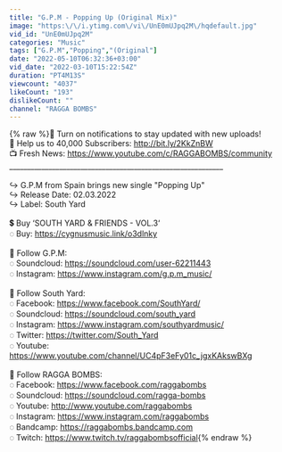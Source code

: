 ```yaml
---
title: "G.P.M - Popping Up (Original Mix)"
image: "https:\/\/i.ytimg.com\/vi\/UnE0mUJpq2M\/hqdefault.jpg"
vid_id: "UnE0mUJpq2M"
categories: "Music"
tags: ["G.P.M","Popping","(Original"]
date: "2022-05-10T06:32:36+03:00"
vid_date: "2022-03-10T15:22:54Z"
duration: "PT4M13S"
viewcount: "4037"
likeCount: "193"
dislikeCount: ""
channel: "RAGGA BOMBS"
---
```

{% raw %}🔔 Turn on notifications to stay updated with new uploads! <br />💚 Help us to 40,000 Subscribers: <a rel="nofollow" target="blank" href="http://bit.ly/2KkZnBW">http://bit.ly/2KkZnBW</a><br />📺 Fresh News: <a rel="nofollow" target="blank" href="https://www.youtube.com/c/RAGGABOMBS/community">https://www.youtube.com/c/RAGGABOMBS/community</a><br />____________________________________________________________<br /><br />↪ G.P.M from Spain brings new single &quot;Popping Up&quot;<br />↪ Release Date: 02.03.2022<br />↪ Label: South Yard<br /><br />💲 Buy ‘SOUTH YARD &amp; FRIENDS - VOL.3‘<br />◌ Buy: <a rel="nofollow" target="blank" href="https://cygnusmusic.link/o3dlnky">https://cygnusmusic.link/o3dlnky</a><br /><br />💭 Follow G.P.M:<br />◌ Soundcloud: <a rel="nofollow" target="blank" href="https://soundcloud.com/user-62211443">https://soundcloud.com/user-62211443</a><br />◌ Instagram: <a rel="nofollow" target="blank" href="https://www.instagram.com/g.p.m_music/">https://www.instagram.com/g.p.m_music/</a><br /><br />💭 Follow South Yard:<br />◌ Facebook: <a rel="nofollow" target="blank" href="https://www.facebook.com/SouthYard/">https://www.facebook.com/SouthYard/</a><br />◌ Soundcloud: <a rel="nofollow" target="blank" href="https://soundcloud.com/south_yard">https://soundcloud.com/south_yard</a><br />◌ Instagram: <a rel="nofollow" target="blank" href="https://www.instagram.com/southyardmusic/">https://www.instagram.com/southyardmusic/</a><br />◌ Twitter: <a rel="nofollow" target="blank" href="https://twitter.com/South_Yard">https://twitter.com/South_Yard</a><br />◌ Youtube: <a rel="nofollow" target="blank" href="https://www.youtube.com/channel/UC4pF3eFy01c_jgxKAkswBXg">https://www.youtube.com/channel/UC4pF3eFy01c_jgxKAkswBXg</a><br /><br />💭 Follow RAGGA BOMBS:<br />◌ Facebook: <a rel="nofollow" target="blank" href="https://www.facebook.com/raggabombs">https://www.facebook.com/raggabombs</a><br />◌ Soundcloud: <a rel="nofollow" target="blank" href="https://soundcloud.com/ragga-bombs">https://soundcloud.com/ragga-bombs</a><br />◌ Youtube: <a rel="nofollow" target="blank" href="http://www.youtube.com/raggabombs">http://www.youtube.com/raggabombs</a><br />◌ Instagram: <a rel="nofollow" target="blank" href="https://www.instagram.com/raggabombs">https://www.instagram.com/raggabombs</a><br />◌ Bandcamp: <a rel="nofollow" target="blank" href="https://raggabombs.bandcamp.com">https://raggabombs.bandcamp.com</a><br />◌ Twitch: <a rel="nofollow" target="blank" href="https://www.twitch.tv/raggabombsofficial">https://www.twitch.tv/raggabombsofficial</a>{% endraw %}
